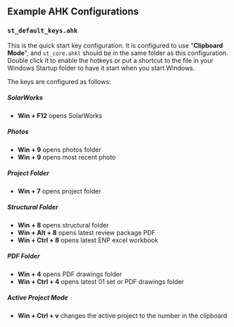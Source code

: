## Example AHK Configurations

### `st_default_keys.ahk`

This is the quick start key configuration. It is configured to use "**Clipboard Mode**", and `st_core.ahkl` should be in the same folder as this configuration. Double click it to enable the hotkeys or put a shortcut to the file in your Windows Startup folder to have it start when you start Windows. 

The keys are configured as follows:

##### SolarWorks

* **Win + F12** opens SolarWorks

##### Photos

* **Win + 9** opens photos folder
* **Win + 9** opens most recent photo

##### Project Folder

* **Win + 7** opens project folder

##### Structural Folder

* **Win + 8** opens structural folder
* **Win + Alt + 8** opens latest review package PDF
* **Win + Ctrl + 8** opens latest ENP excel workbook

##### PDF Folder

* **Win + 4** opens PDF drawings folder
* **Win + Ctrl + 4** opens latest 01 set or PDF drawings folder

##### Active Project Mode

* **Win + Ctrl + v** changes the active project to the number in the clipboard
